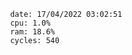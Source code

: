 

                date: 17/04/2022 03:02:51
                cpu: 1.0%
                ram: 18.6%
                cycles: 540

                         